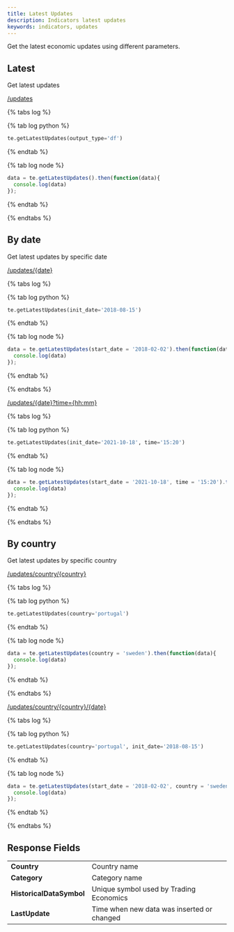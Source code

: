 ```yaml
---
title: Latest Updates
description: Indicators latest updates
keywords: indicators, updates
---
```


Get the latest economic updates using different parameters.

## Latest
Get latest updates

[/updates](https://api.tradingeconomics.com/updates?client=guest:guest&f=json)

{% tabs log %}

{% tab log python %}
```python
te.getLatestUpdates(output_type='df')
```
{% endtab %}

{% tab log node %}
```javascript
data = te.getLatestUpdates().then(function(data){
  console.log(data)       
});
```
{% endtab %}

{% endtabs %}

## By date
Get latest updates by specific date

[/updates/{date}](https://api.tradingeconomics.com/updates/2018-01-01?client=guest:guest&f=json)

{% tabs log %}

{% tab log python %}
```python
te.getLatestUpdates(init_date='2018-08-15')
```
{% endtab %}

{% tab log node %}
```javascript
data = te.getLatestUpdates(start_date = '2018-02-02').then(function(data){
  console.log(data)       
});
```
{% endtab %}

{% endtabs %}

[/updates/{date}?time={hh:mm}](https://api.tradingeconomics.com/updates/2021-10-18?client=guest:guest&time=15:20&f=json)

{% tabs log %}

{% tab log python %}
```python
te.getLatestUpdates(init_date='2021-10-18', time='15:20')
```
{% endtab %}

{% tab log node %}
```javascript
data = te.getLatestUpdates(start_date = '2021-10-18', time = '15:20').then(function(data){
  console.log(data)       
});
```
{% endtab %}

{% endtabs %}

## By country
Get latest updates by specific country

[/updates/country/{country}](https://api.tradingeconomics.com/updates/country/portugal?client=guest:guest&f=json)

{% tabs log %}

{% tab log python %}
```python
te.getLatestUpdates(country='portugal')
```
{% endtab %}

{% tab log node %}
```javascript
data = te.getLatestUpdates(country = 'sweden').then(function(data){
  console.log(data)       
});
```
{% endtab %}

{% endtabs %}


[/updates/country/{country}/{date}](https://api.tradingeconomics.com/updates/country/portugal/2018-01-01?client=guest:guest&f=json)

{% tabs log %}

{% tab log python %}
```python
te.getLatestUpdates(country='portugal', init_date='2018-08-15')
```
{% endtab %}

{% tab log node %}
```javascript
data = te.getLatestUpdates(start_date = '2018-02-02', country = 'sweden').then(function(data){
  console.log(data)       
});
```
{% endtab %}

{% endtabs %}

## Response Fields

|                          |                                            |
|--------------------------|--------------------------------------------|
| **Country**              | Country name                               |
| **Category**             | Category name                              |
| **HistoricalDataSymbol** | Unique symbol used by Trading Economics    |
| **LastUpdate**           | Time when new data was inserted or changed |